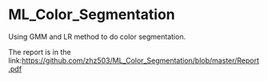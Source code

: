 # ML_Color_Segmentation
Using GMM and LR method to do color segmentation.

The report is in the link:https://github.com/zhz503/ML_Color_Segmentation/blob/master/Report.pdf

